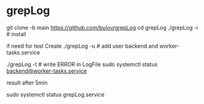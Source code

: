 # grepLog

git clone -b main https://github.com/bulov/grepLog
cd grepLog
./grepLog -i   # install

if need for test Create
./grepLog -u   # add user backend and worker-tasks.service

./grepLog -t   # write ERROR in LogFile
sudo systemctl status backend@worker-tasks.service

result after 5min

sudo systemctl status grepLog.service
